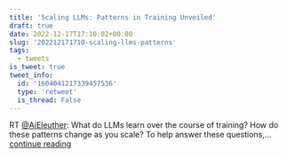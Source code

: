 ```yaml
---
title: 'Scaling LLMs: Patterns in Training Unveiled'
draft: true
date: 2022-12-17T17:10:02+00:00
slug: '202212171710-scaling-llms-patterns'
tags:
  - tweets
is_tweet: true
tweet_info:
  id: '1604041217339457536'
  type: 'retweet'
  is_thread: False
---
```




RT [@AiEleuther](https://x.com/AiEleuther): What do LLMs learn over the course of training? How do these patterns change as you scale? To help answer these questions,… [continue reading](https://x.com/sytelus/status/1604041217339457536)
